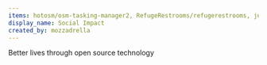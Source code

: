 ```yaml
---
items: hotosm/osm-tasking-manager2, RefugeRestrooms/refugerestrooms, julianguyen/ifme, GliaX/Stethoscope, HospitalRun/hospitalrun-frontend, OptiKey/OptiKey, drewrwilson/toolsforactivism, hackaye/activism-framework, ncase/polygons
display_name: Social Impact
created_by: mozzadrella
---
```

Better lives through open source technology
